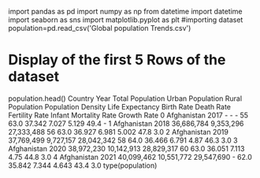 import pandas as pd
import numpy as np
from datetime import datetime
import seaborn as sns
import matplotlib.pyplot as plt
#importing  dataset
population=pd.read_csv('Global population Trends.csv')
# Display of the first 5 Rows of the dataset
population.head()
Country	Year	Total Population	Urban Population	Rural Population	Population Density	Life Expectancy	Birth Rate	Death Rate	Fertility Rate	Infant Mortality Rate	Growth Rate
0	Afghanistan	2017	-	-	-	55	63.0	37.342	7.027	5.129	49.4	-
1	Afghanistan	2018	36,686,784	9,353,296	27,333,488	56	63.0	36.927	6.981	5.002	47.8	3.0
2	Afghanistan	2019	37,769,499	9,727,157	28,042,342	58	64.0	36.466	6.791	4.87	46.3	3.0
3	Afghanistan	2020	38,972,230	10,142,913	28,829,317	60	63.0	36.051	7.113	4.75	44.8	3.0
4	Afghanistan	2021	40,099,462	10,551,772	29,547,690	-	62.0	35.842	7.344	4.643	43.4	3.0
type(population)
